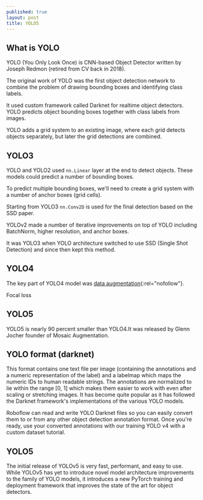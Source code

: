 ```yaml
---
published: true
layout: post
title: YOLO5
---
```

## What is YOLO

YOLO (You Only Look Once) is CNN-based Object Detector written by Joseph Redmon (retired from CV back in 2018).

The original work of YOLO was the first object detection network to combine the problem of drawing bounding boxes and identifying class labels. 

It used custom framework called Darknet for realtime object detectors. YOLO predicts object bounding boxes together with class labels from images.

YOLO adds a grid system to an existing image, where each grid detects objects separately, but later the grid detections are combined.

## YOLO3

YOLO and YOLO2 used `nn.Linear` layer at the end to detect objects. These models could predict a number of bounding boxes.

To predict multiple bounding boxes, we'll need to 
create a grid system with a number of anchor boxes (grid cells).


Starting from YOLO3 `nn.Conv2D` is used for the final detection based on the SSD paper.


YOLOv2 made a number of iterative improvements on top of YOLO including BatchNorm, higher resolution, and anchor boxes. 



It was YOLO3 when YOLO architecture switched to use SSD (Single Shot Detection) and since then kept this method. 

## YOLO4

The key part of YOLO4 model was [data augmentation](https://blog.roboflow.com/yolov4-data-augmentation/){:rel="nofollow"}.



Focal loss

## YOLO5

YOLO5 is nearly 90 percent smaller than YOLO4.It was released by Glenn Jocher founder of Mosaic Augmentation.






## YOLO format (darknet) 

This format contains one text file per image (containing the annotations and a numeric representation of the label) and a labelmap which maps the numeric IDs to human readable strings. The annotations are normalized to lie within the range [0, 1] which makes them easier to work with even after scaling or stretching images. It has become quite popular as it has followed the Darknet framework's implementations of the various YOLO models.

Roboflow can read and write YOLO Darknet files so you can easily convert them to or from any other object detection annotation format. Once you're ready, use your converted annotations with our training YOLO v4 with a custom dataset tutorial.


## YOLO5



The initial release of YOLOv5 is very fast, performant, and easy to use. While YOLOv5 has yet to introduce novel model architecture improvements to the family of YOLO models, it introduces a new PyTorch training and deployment framework that improves the state of the art for object detectors.

